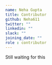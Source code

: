 ```yaml
---
name: Neha Gupta
title: Contributor
github: Neha611
twitter: ""
linkedin: ""
slack: ""
joining_date: ""
role : contributor
---
```


Still waiting for this
